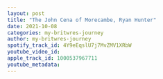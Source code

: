 ```yaml
---
layout: post
title: "The John Cena of Morecambe, Ryan Hunter"
date: 2021-10-08
categories: my-britwres-journey
author: my-britwres-journey
spotify_track_id: 4Y9eEqslU7j7MvZMV1XRbW
youtube_video_id: 
apple_track_id: 1000537967711
youtube_metadata: 
---
```


